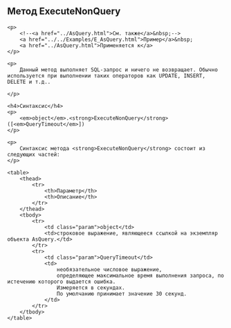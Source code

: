 ﻿<html>
<head>
    <title>AsQuery\ExecuteNonQuery</title>
    <link rel="stylesheet" href="../../../common.css" />
</head>
<body>
    <h2>Метод ExecuteNonQuery</h2>

    <p>
        <!--<a href="../AsQuery.html">См. также</a>&nbsp;-->
        <a href="../../Examples/E_AsQuery.html">Пример</a>&nbsp;
        <a href="../AsQuery.html">Применяется к</a>
    </p>

    <p>
        Данный метод выполняет SQL-запрос и ничего не возвращает. Обычно используется при выполнении таких операторов как UPDATE, INSERT, DELETE и т.д..

    </p>

    <h4>Синтаксис</h4>
    <p>
        <em>object</em>.<strong>ExecuteNonQuery</strong>([<em>QueryTimeout</em>])
    </p>

    <p>
        Синтаксис метода <strong>ExecuteNonQuery</strong> состоит из следующих частей:
    </p>

    <table>
        <thead>
            <tr>
                <th>Параметр</th>
                <th>Описание</th>
            </tr>
        </thead>
        <tbody>
            <tr>
                <td class="param">object</td>
                <td>строковое выражение, являющееся ссылкой на экземпляр объекта AsQuery.</td>
            </tr>
            <tr>
                <td class="param">QueryTimeout</td>
                <td>
                    необязательное числовое выражение,
                    определяющее максимальное время выполнения запроса, по истечению которого выдается ошибка.
                    Измеряется в секундах.
                    По умолчанию принимает значение 30 секунд.
                </td>
            </tr>
        </tbody>
    </table>
</body>
</html>
